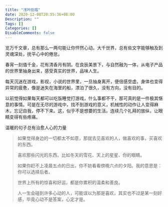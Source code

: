 ```yaml
---
title: "浅吟低唱"
date: 2020-12-08T20:55:36+08:00
Description: ""
Tags: []
Categories: []
DisableComments: false
---
```

览万千文章，总有那么一两句能让你怦然心动。大千世界，总有些文字能够触及到灵魂深处，抚平心中的倦怠。   

春宵一刻值千金，花有清香月有阴。在良辰美景下，与自然融为一体，从电子产品的世界里抽身出来，感受真实的世界，品味人生。  

每天沉迷在游戏，影视，小说的世界里，一旦抽身离开，便倍感空虚。身体也变得异常的疲惫，像是迷失在海里的船，漂泊了很久，没有方向，没有目的。  

以前觉得如果每天都可以吃饭睡觉打游戏，什么事都不干，那可真的是一件极其惬意的事情。可是在无尽的游戏中，找不到游戏的意义，机械性的动作让人变得麻木，忘记自我，停不下来。这，似乎不是想要的生活。连续几个礼拜的放纵，让眼睛变得有些疼痛。

温暖的句子总有治愈人心的力量

> 如果觉得身边的一切都太不如意，那就去见喜欢的人，做喜欢的事，买喜欢的东西。
> 
> 喜欢那些闪光的东西，比如冬天的雪花、天上的星星、你的眼睛。
> 
> 如果你赶不上凌晨五点的日出，你不妨看看傍晚六点的タ阳。我的意思是：你可以选择后者。
> 
> 世界上所有的惊喜和好运，都是你累积的温柔和善良。
> 
> 人一生会碰到许多心动的人，可能误以为那是喜欢，其实也不过是某一刻好感，毕竟心动不是答案，心定才是。



